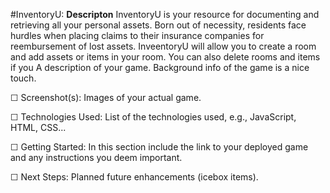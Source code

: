 #InventoryU:
**Descripton**
InventoryU is your resource for documenting and retrieving all your personal assets. Born out of necessity, residents face hurdles when placing claims to their insurance companies for reembursement of lost assets. InveentoryU will allow you to create a room and add assets or items in your room. You can also delete rooms and items if you 
 A description of your game. Background info of the game is a nice touch.

☐ Screenshot(s): Images of your actual game.

☐ Technologies Used: List of the technologies used, e.g., JavaScript, HTML, CSS...

☐ Getting Started: In this section include the link to your deployed game and any instructions you deem important.

☐ Next Steps: Planned future enhancements (icebox items).